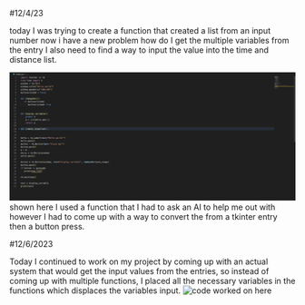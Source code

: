 #12/4/23

today I was trying to create a function that created a list from an input number
now i have a new problem how do I get the multiple variables from the entry 
I also need to find a way to input the value into the time and distance list.

![code worked on here](worktime.png)
shown here I used a function that I had to ask an AI to help me out with however I had to come up with a way to convert the from a tkinter entry then a button press.

#12/6/2023

Today I continued to work on my project by coming up with an actual system that would get the input values from the entries, so instead of coming up with multiple functions, I placed all the necessary variables in the functions which displaces the variables input.
![code worked on here](workday#3.png)
